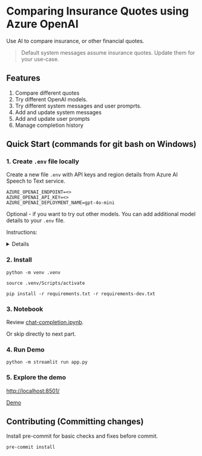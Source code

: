# Comparing Insurance Quotes using Azure OpenAI

Use AI to compare insurance, or other financial quotes.

> Default system messages assume insurance quotes. Update them for your use-case.

## Features

1. Compare different quotes
2. Try different OpenAI models.
3. Try different system messages and user promprts.
4. Add and update system messages
5. Add and update user prompts
6. Manage completion history

## Quick Start (commands for git bash on Windows)

### 1. Create `.env` file locally

Create a new file `.env` with API keys and region details from Azure AI Speech to Text service.

```.env
AZURE_OPENAI_ENDPOINT=<>
AZURE_OPENAI_API_KEY=<>
AZURE_OPENAI_DEPLOYMENT_NAME=gpt-4o-mini
```

Optional - if you want to try out other models. You can add additional model details to your `.env` file.

Instructions:

<details>

```
## Additional model configurations
# o3 mini
MODEL_O3_MINI_NAME=o3-mini
MODEL_O3_MINI_ENDPOINT=<>
MODEL_O3_MINI_API_KEY=<>
MODEL_O3_MINI_DEPLOYMENT_NAME=o3-mini
MODEL_O3_MINI_API_VERSION=2024-12-01-preview
MODEL_O3_MINI_TOKEN_PARAM=max_completion_tokens # o3 mini uses max_completion_token as parameter name
MODEL_O3_MINI_UNSUPPORTED_PARAMS=temperature # o3 mini does not support temperature

# 4o
MODEL_4O_NAME=4o
MODEL_4O_ENDPOINT=<>
MODEL_4O_API_KEY=<>
MODEL_4O_DEPLOYMENT_NAME=4o
MODEL_4O_API_VERSION=2025-01-01-preview
MODEL_4O_TOKEN_PARAM=max_tokens
```
</details>

### 2. Install

`python -m venv .venv`

`source .venv/Scripts/activate`

`pip install -r requirements.txt -r requirements-dev.txt`

### 3. Notebook

Review [chat-completion.ipynb](./notebooks/chat-completion.ipynb).

Or skip directly to next part.

### 4. Run Demo

`python -m streamlit run app.py`

### 5. Explore the demo

[http://localhost:8501/](http://localhost:8501/)

[Demo](./diagrams/demo.mp4)

## Contributing (Committing changes)




Install pre-commit for basic checks and fixes before commit.

`pre-commit install`
